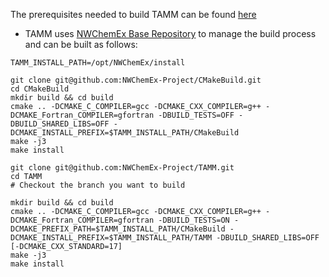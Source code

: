 
The prerequisites needed to build TAMM can be found [here](dox/prerequisites.md) 

- TAMM uses [NWChemEx Base Repository](https://github.com/NWChemEx-Project/CMakeBuild) to manage the build process and can be built as follows:

```
TAMM_INSTALL_PATH=/opt/NWChemEx/install

git clone git@github.com:NWChemEx-Project/CMakeBuild.git
cd CMakeBuild
mkdir build && cd build
cmake .. -DCMAKE_C_COMPILER=gcc -DCMAKE_CXX_COMPILER=g++ -DCMAKE_Fortran_COMPILER=gfortran -DBUILD_TESTS=OFF -DBUILD_SHARED_LIBS=OFF -DCMAKE_INSTALL_PREFIX=$TAMM_INSTALL_PATH/CMakeBuild
make -j3
make install
```

```
git clone git@github.com:NWChemEx-Project/TAMM.git
cd TAMM
# Checkout the branch you want to build

mkdir build && cd build
cmake .. -DCMAKE_C_COMPILER=gcc -DCMAKE_CXX_COMPILER=g++ -DCMAKE_Fortran_COMPILER=gfortran -DBUILD_TESTS=ON -DCMAKE_PREFIX_PATH=$TAMM_INSTALL_PATH/CMakeBuild -DCMAKE_INSTALL_PREFIX=$TAMM_INSTALL_PATH/TAMM -DBUILD_SHARED_LIBS=OFF [-DCMAKE_CXX_STANDARD=17]
make -j3
make install
```

